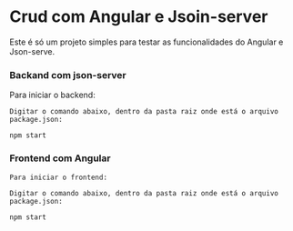 # Crud com Angular e Jsoin-server

Este é só um projeto simples para testar as funcionalidades do Angular e Json-serve.


### Backand com json-server
Para iniciar o backend:
     
    Digitar o comando abaixo, dentro da pasta raiz onde está o arquivo package.json:   

    npm start


### Frontend com Angular
    Para iniciar o frontend:

    Digitar o comando abaixo, dentro da pasta raiz onde está o arquivo package.json:   
    
    npm start